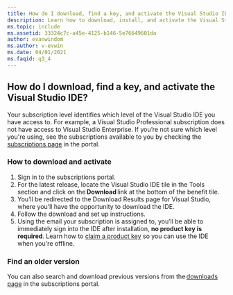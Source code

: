 ```yaml
---
title: How do I download, find a key, and activate the Visual Studio IDE?
description: Learn how to download, install, and activate the Visual Studio IDE using a product key
ms.topic: include
ms.assetid: 33324c7c-a45e-4125-b146-5e76649601da
author: evanwindom
ms.author: v-evwin
ms.date: 04/01/2021
ms.faqid: q3_4
---
```


## How do I download, find a key, and activate the Visual Studio IDE?
Your subscription level identifies which level of the Visual Studio IDE you have access to. For example, a Visual Studio Professional subscription does not have access to Visual Studio Enterprise. If you’re not sure which level you're using, see the subscriptions available to you by checking the [subscriptions page](https://my.visualstudio.com/subscriptions) in the portal. 

### How to download and activate 
1. Sign in to the subscriptions portal.  
0. For the latest release, locate the Visual Studio IDE tile in the Tools section and click on the **Download** link at the bottom of the benefit tile.  
0. You’ll be redirected to the Download Results page for Visual Studio, where you’ll have the opportunity to download the IDE.  
0. Follow the download and set up instructions. 
0. Using the email your subscription is assigned to, you’ll be able to immediately sign into the IDE after installation, **no product key is required**. Learn how to [claim a product key](https://docs.microsoft.com/visualstudio/subscriptions/find-keys) so you can use the IDE when you're offline.

### Find an older version 
You can also search and download previous versions from the [downloads page](https://my.visualstudio.com/Downloads?q=visual%20studio&pgroup=) in the subscriptions portal.